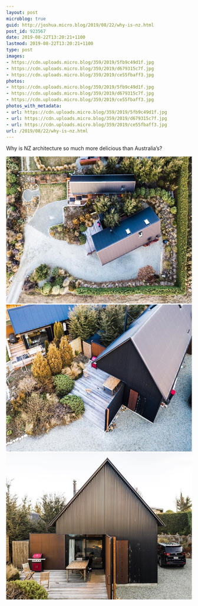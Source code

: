 ```yaml
---
layout: post
microblog: true
guid: http://joshua.micro.blog/2019/08/22/why-is-nz.html
post_id: 923567
date: 2019-08-22T13:20:21+1100
lastmod: 2019-08-22T13:20:21+1100
type: post
images:
- https://cdn.uploads.micro.blog/359/2019/5fb9c49d1f.jpg
- https://cdn.uploads.micro.blog/359/2019/d679315c7f.jpg
- https://cdn.uploads.micro.blog/359/2019/ce55fbaff3.jpg
photos:
- https://cdn.uploads.micro.blog/359/2019/5fb9c49d1f.jpg
- https://cdn.uploads.micro.blog/359/2019/d679315c7f.jpg
- https://cdn.uploads.micro.blog/359/2019/ce55fbaff3.jpg
photos_with_metadata:
- url: https://cdn.uploads.micro.blog/359/2019/5fb9c49d1f.jpg
- url: https://cdn.uploads.micro.blog/359/2019/d679315c7f.jpg
- url: https://cdn.uploads.micro.blog/359/2019/ce55fbaff3.jpg
url: /2019/08/22/why-is-nz.html
---
```

Why is NZ architecture so much more delicious than Australia’s?

<img src="uploads/2019/5fb9c49d1f.jpg" width="600" height="398" alt="" /><img src="uploads/2019/d679315c7f.jpg" width="600" height="398" alt="" /><img src="uploads/2019/ce55fbaff3.jpg" width="600" height="398" alt="" />
